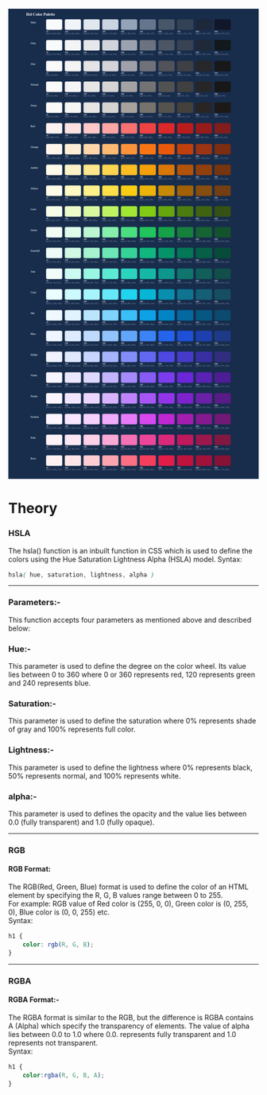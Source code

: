 ![palette](https://github.com/bijenadhewaju/wt-lab-assignment/blob/master/Lab/Lab3/palette.jpeg)
# Theory
### HSLA
The hsla() function is an inbuilt function in CSS which is used to define the colors using the Hue Saturation Lightness Alpha (HSLA) model.
Syntax:
``` css
hsla( hue, saturation, lightness, alpha )
```
***
### Parameters:-
This function accepts four parameters as mentioned above and described below:
### Hue:-
This parameter is used to define the degree on the color wheel. Its value lies between 0 to 360 where 0 or 360 represents red, 120 represents green and 240 represents blue.
### Saturation:-
This parameter is used to define the saturation where 0% represents shade of gray and 100% represents full color.
### Lightness:-
This parameter is used to define the lightness where 0% represents black, 50% represents normal, and 100% represents white.
### alpha:-
This parameter is used to defines the opacity and the value lies between 0.0 (fully transparent) and 1.0 (fully opaque).
***
### RGB
#### RGB Format:
The RGB(Red, Green, Blue) format is used to define the color of an HTML element by specifying the R, G, B values range between 0 to 255.<br>
For example: RGB value of Red color is (255, 0, 0), Green color is (0, 255, 0), Blue color is (0, 0, 255) etc.<br>
Syntax:
``` css
h1 {
    color: rgb(R, G, B);
}
```
***
### RGBA
#### RGBA Format:-
The RGBA format is similar to the RGB, but the difference is RGBA contains A (Alpha) which specify the transparency of elements. The value of alpha lies between 0.0 to 1.0 where 0.0. represents fully transparent and 1.0 represents not transparent.<br>
Syntax:
```css
h1 {
    color:rgba(R, G, B, A);
}
